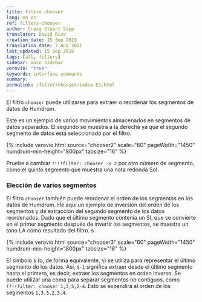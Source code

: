 ```yaml
---
title: Filtro chooser
lang: en es
ref: filters-chooser
author: Craig Stuart Sapp
translator: David Rizo
creation_date: 15 Sep 2019
translation_date: 7 Aug 2021
last_updated: 15 Sep 2019
tags: [all, filters]
sidebar: main_sidebar
verovio: "true"
keywords: interface commands 
summary: 
permalink: /filter/chooser/index-ES.html
---
```


El filtro `chooser` puede utilizarse para extraer o reordenar los segmentos de datos de Humdrum.

Este es un ejemplo de varios movimientos almacenados en segmentos de datos separados.  El segundo se muestra a la derecha ya que el segundo segmento de datos está seleccionado por el filtro.

{% include verovio.html
	source="chooser2"
	scale="60"
	pageWidth="1450"
	humdrum-min-height="800px"
	tabsize="16"
%}
<script type="text/x-humdrum" id="chooser2">
!!!!filter: chooser -s 2
**kern
*M4/4
=1
1c
==
*-
**kern
*M4/4
=1
1d
==
*-
**kern
*M4/4
=1
1e
==
*-
**kern
*M4/4
=1
1f
==
*-
**kern
*M4/4
=1
1g
==
*-
**kern
*M4/4
=1
1a
==
*-
**kern
*M4/4
=1
1b
==
*-
</script>

Pruebe a cambiar `!!!!filter: chooser -s 2` por otro número de segmento, como el quinto segmento que muestra una nota redonda Sol.



### Elección de varios segmentos ###

El filtro `chooser` también puede reordenar el orden de los segmentos en los datos de Humdrum.   He aquí un ejemplo de inversión del orden de los segmentos y de extracción del segundo segmento de los datos reordenados.  Dado que el último segmento contenía un SI,
que se convierte en el primer segmento después de invertir los segmentos, se muestra un tono LA como resultado del filtro.
s

{% include verovio.html
	source="chooser3"
	scale="60"
	pageWidth="1450"
	humdrum-min-height="800px"
	tabsize="16"
%}
<script type="text/x-humdrum" id="chooser3">
!!!!filter: chooser -s $-1
!!!!filter: chooser -s 2
**kern
*M4/4
=1
1c
==
*-
**kern
*M4/4
=1
1d
==
*-
**kern
*M4/4
=1
1e
==
*-
**kern
*M4/4
=1
1f
==
*-
**kern
*M4/4
=1
1g
==
*-
**kern
*M4/4
=1
1a
==
*-
**kern
*M4/4
=1
1b
==
*-
</script>

El símbolo `$` (o, de forma equivalente, `%`) se utiliza para representar el último segmento de los datos.  Así, `$-1` significa extraer desde el último segmento hasta el primero, es decir, extraer los segmentos en orden inverso.  Se puede utilizar una coma para separar segmentos no contiguos, como `!!!!filter: chooser 1,3,5,2-4`.  Esto se expandirá al orden de los segmentos `1,3,5,2,3,4`.


